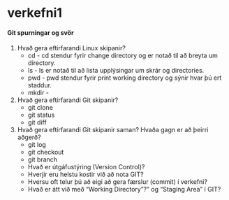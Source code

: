 # verkefni1

#### Git spurningar og svör

1. Hvað gera eftirfarandi Linux skipanir?
   * cd - cd stendur fyrir change directory og er notað til að breyta um directory.
   * ls - ls er notað til að lista upplýsingar um skrár og directories.
   * pwd - pwd stendur fyrir print working directory og sýnir hvar þú ert staddur.
   * mkdir -
2. Hvað gera eftirfarandi Git skipanir?
   * git clone
   * git status
   * git diff
3. Hvað gera eftirfarandi Git skipanir saman? Hvaða gagn er að þeirri aðgerð?
   * git log
   * git checkout
   * git branch
   * Hvað er útgáfustýring (Version Control)?
   * Hverjir eru helstu kostir við að nota GIT?
   * Hversu oft telur þú að eigi að gera færslur (commit) í verkefni?
   * Hvað er átt við með “Working Directory”?” og “Staging Area” í GIT?